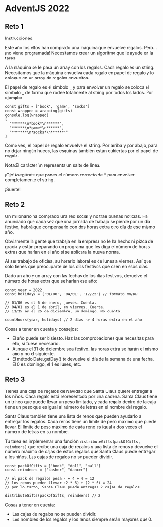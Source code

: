 # AdventJS 2022

## Reto 1

Instrucciones:

Este año los elfos han comprado una máquina que envuelve regalos. Pero... ¡no viene programada! Necesitamos crear un algoritmo que le ayude en la tarea.

A la máquina se le pasa un array con los regalos. Cada regalo es un string. Necesitamos que la máquina envuelva cada regalo en papel de regalo y lo coloque en un array de regalos envueltos.

El papel de regalo es el símbolo _ y para envolver un regalo se coloca el símbolo _ de forma que rodee totalmente al string por todos los lados. Por ejemplo:

    const gifts = ['book', 'game', 'socks']
    const wrapped = wrapping(gifts)
    console.log(wrapped)
    [
      "******\n*book*\n******",
      "******\n*game*\n******",
      "*******\n*socks*\n*******"
    ]

Como ves, el papel de regalo envuelve el string. Por arriba y por abajo, para no dejar ningún hueco, las esquinas también están cubiertas por el papel de regalo.

Nota:El carácter \n representa un salto de línea.

¡Ojo!Asegúrate que pones el número correcto de \* para envolver completamente el string.

¡Suerte!

## Reto 2

Un millonario ha comprado una red social y no trae buenas noticias. Ha anunciado que cada vez que una jornada de trabajo se pierde por un día festivo, habrá que compensarlo con dos horas extra otro día de ese mismo año.

Obviamente la gente que trabaja en la empresa no le ha hecho ni pizca de gracia y están preparando un programa que les diga el número de horas extras que harían en el año si se aplicara la nueva norma.

Al ser trabajo de oficina, su horario laboral es de lunes a viernes. Así que sólo tienes que preocuparte de los días festivos que caen en esos días.

Dado un año y un array con las fechas de los días festivos, devuelve el número de horas extra que se harían ese año:

    const year = 2022
    const holidays = ['01/06', '04/01', '12/25'] // formato MM/DD

    // 01/06 es el 6 de enero, jueves. Cuenta.
    // 04/01 es el 1 de abril, un viernes. Cuenta.
    // 12/25 es el 25 de diciembre, un domingo. No cuenta.

    countHours(year, holidays) // 2 días -> 4 horas extra en el año

Cosas a tener en cuenta y consejos:

- El año puede ser bisiesto. Haz las comprobaciones que necesitas para ello, si fuese necesario.
- Aunque el 31 de diciembre sea festivo, las horas extra se harán el mismo año y no el siguiente.
- El método Date.getDay() te devuelve el día de la semana de una fecha. El 0 es domingo, el 1 es lunes, etc.

## Reto 3

Tienes una caja de regalos de Navidad que Santa Claus quiere entregar a los niños. Cada regalo está representado por una cadena. Santa Claus tiene un trineo que puede llevar un peso limitado, y cada regalo dentro de la caja tiene un peso que es igual al número de letras en el nombre del regalo.

Santa Claus también tiene una lista de renos que pueden ayudarlo a entregar los regalos. Cada renos tiene un límite de peso máximo que puede llevar. El límite de peso máximo de cada reno es igual a dos veces el número de letras en su nombre.

Tu tarea es implementar una función `distributeGifts(packOfGifts, reindeers)` que recibe una caja de regalos y una lista de renos y devuelve el número máximo de cajas de estos regalos que Santa Claus puede entregar a los niños. Las cajas de regalos no se pueden dividir.

    const packOfGifts = ["book", "doll", "ball"]
    const reindeers = ["dasher", "dancer"]

    // el pack de regalos pesa 4 + 4 + 4 = 12
    // los renos pueden llevar (2 * 6) + (2 * 6) = 24
    // por lo tanto, Santa Claus puede entregar 2 cajas de regalos

    distributeGifts(packOfGifts, reindeers) // 2

Cosas a tener en cuenta:

- Las cajas de regalos no se pueden dividir.
- Los nombres de los regalos y los renos siempre serán mayores que 0.
